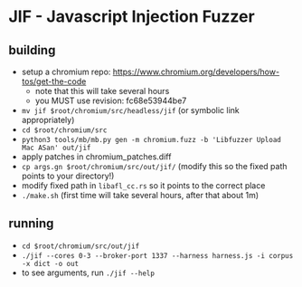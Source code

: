 # JIF - Javascript Injection Fuzzer

## building

* setup a chromium repo: https://www.chromium.org/developers/how-tos/get-the-code
    * note that this will take several hours
    * you MUST use revision: fc68e53944be7
* `mv jif $root/chromium/src/headless/jif` (or symbolic link appropriately)
* `cd $root/chromium/src`
* `python3 tools/mb/mb.py gen -m chromium.fuzz -b 'Libfuzzer Upload Mac ASan' out/jif`
*  apply patches in chromium_patches.diff
* `cp args.gn $root/chromium/src/out/jif/` (modify this so the fixed path points to your directory!)
* modify fixed path in `libafl_cc.rs` so it points to the correct place
* `./make.sh` (first time will take several hours, after that about 1m)

## running

* `cd $root/chromium/src/out/jif`
* `./jif --cores 0-3 --broker-port 1337 --harness harness.js -i corpus -x dict -o out`
* to see arguments, run `./jif --help`
